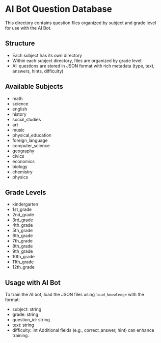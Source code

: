 # AI Bot Question Database

This directory contains question files organized by subject and grade level for use with the AI Bot.

## Structure
- Each subject has its own directory
- Within each subject directory, files are organized by grade level
- All questions are stored in JSON format with rich metadata (type, text, answers, hints, difficulty)

## Available Subjects
- math
- science
- english
- history
- social_studies
- art
- music
- physical_education
- foreign_language
- computer_science
- geography
- civics
- economics
- biology
- chemistry
- physics

## Grade Levels
- kindergarten
- 1st_grade
- 2nd_grade
- 3rd_grade
- 4th_grade
- 5th_grade
- 6th_grade
- 7th_grade
- 8th_grade
- 9th_grade
- 10th_grade
- 11th_grade
- 12th_grade

## Usage with AI Bot
To train the AI bot, load the JSON files using `load_knowledge` with the format:
- subject: string
- grade: string
- question_id: string
- text: string
- difficulty: int
Additional fields (e.g., correct_answer, hint) can enhance training.
